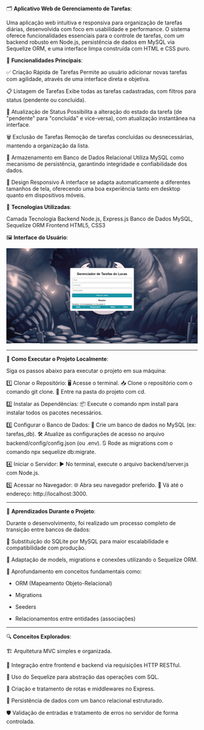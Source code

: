 🗂️ **Aplicativo Web de Gerenciamento de Tarefas**:

Uma aplicação web intuitiva e responsiva para organização de tarefas diárias, desenvolvida com foco em usabilidade e performance. O sistema oferece funcionalidades essenciais para o controle de tarefas, com um backend robusto em Node.js, persistência de dados em MySQL via Sequelize ORM, e uma interface limpa construída com HTML e CSS puro.

🔧 **Funcionalidades Principais**:

✅ Criação Rápida de Tarefas
Permite ao usuário adicionar novas tarefas com agilidade, através de uma interface direta e objetiva.

📋 Listagem de Tarefas
Exibe todas as tarefas cadastradas, com filtros para status (pendente ou concluída).

🔄 Atualização de Status
Possibilita a alteração do estado da tarefa (de "pendente" para "concluída" e vice-versa), com atualização instantânea na interface.

🗑️ Exclusão de Tarefas
Remoção de tarefas concluídas ou desnecessárias, mantendo a organização da lista.

💾 Armazenamento em Banco de Dados Relacional
Utiliza MySQL como mecanismo de persistência, garantindo integridade e confiabilidade dos dados.

📱 Design Responsivo
A interface se adapta automaticamente a diferentes tamanhos de tela, oferecendo uma boa experiência tanto em desktop quanto em dispositivos móveis.

🧰 **Tecnologias Utilizadas**:

Camada	Tecnologia
Backend	Node.js, Express.js
Banco de Dados	MySQL, Sequelize ORM
Frontend	HTML5, CSS3

🖼️ **Interface do Usuário**:

![tela](./screenshot.png)

---------------------------------------------------------------------------------------------------------------------------------------------------------------------------------------------------------------------------------------------------------------------------

🚀 **Como Executar o Projeto Localmente**:

Siga os passos abaixo para executar o projeto em sua máquina:

1️⃣ Clonar o Repositório:
🖥️ Acesse o terminal.
📥 Clone o repositório com o comando git clone.
📂 Entre na pasta do projeto com cd.

2️⃣ Instalar as Dependências:
📦 Execute o comando npm install para instalar todos os pacotes necessários.

3️⃣ Configurar o Banco de Dados:
🐬 Crie um banco de dados no MySQL (ex: tarefas_db).
🛠️ Atualize as configurações de acesso no arquivo backend/config/config.json (ou .env).
🔃 Rode as migrations com o comando npx sequelize db:migrate.

4️⃣ Iniciar o Servidor:
▶️ No terminal, execute o arquivo backend/server.js com Node.js.

5️⃣ Acessar no Navegador:
🌐 Abra seu navegador preferido.
🔗 Vá até o endereço: http://localhost:3000.

-----------------------------------------------------------------------------------------------------------------------------------------------------------------------------------------------------------------------------------------------------------------------------

📘 **Aprendizados Durante o Projeto**:

Durante o desenvolvimento, foi realizado um processo completo de transição entre bancos de dados:

🔄 Substituição do SQLite por MySQL para maior escalabilidade e compatibilidade com produção.

🧩 Adaptação de models, migrations e conexões utilizando o Sequelize ORM.

🧠 Aprofundamento em conceitos fundamentais como:

- ORM (Mapeamento Objeto-Relacional)

- Migrations

- Seeders

- Relacionamentos entre entidades (associações)

-----------------------------------------------------------------------------------------------------------------------------------------------------------------------------------------------------------------------------------------------------------------------------

🔍 **Conceitos Explorados**:

🏗️ Arquitetura MVC simples e organizada.

🔁 Integração entre frontend e backend via requisições HTTP RESTful.

🔗 Uso do Sequelize para abstração das operações com SQL.

🚦 Criação e tratamento de rotas e middlewares no Express.

💾 Persistência de dados com um banco relacional estruturado.

🛡️ Validação de entradas e tratamento de erros no servidor de forma controlada.

